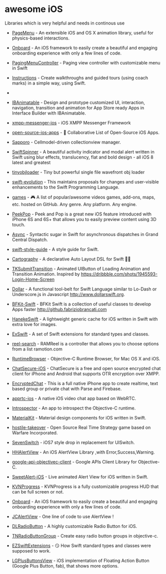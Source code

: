 # awesome iOS
Libraries which is very helpful and needs in continous use

 * [PageMenu](https://github.com/HighBay/PageMenu) - An extensible iOS and OS X animation library, useful for physics-based interactions.
 * [Onboard](https://github.com/mamaral/Onboard) - An iOS framework to easily create a beautiful and engaging onboarding experience with only a few lines of code.
 * [PagingMenuController](https://github.com/kitasuke/PagingMenuController) - Paging view controller with customizable menu in Swift
 * [Instructions](https://github.com/ephread/Instructions) - Create walkthroughs and guided tours (using coach marks) in a simple way, using Swift.
 * 
 
 * [IBAnimatable](https://github.com/JakeLin/IBAnimatable) - Design and prototype customized UI, interaction, navigation, transition and animation for App Store ready Apps in Interface Builder with IBAnimatable.
 * [xmpp-messenger-ios](https://github.com/processone/xmpp-messenger-ios) - iOS XMPP Messenger Framework
 * [open-source-ios-apps](https://github.com/dkhamsing/open-source-ios-apps) - 📱 Collaborative List of Open-Source iOS Apps.
 * [Sapporo](https://github.com/nghialv/Sapporo) - Cellmodel-driven collectionview manager.
 * [SwiftSpinner](https://github.com/icanzilb/SwiftSpinner) - A beautiful activity indicator and modal alert written in Swift using blur effects, translucency, flat and bold design - all iOS 8 latest and greatest
 * [tinyobjloader](https://github.com/syoyo/tinyobjloader) - Tiny but powerful single file wavefront obj loader
 * [swift-evolution](https://github.com/apple/swift-evolution) - This maintains proposals for changes and user-visible enhancements to the Swift Programming Language.
 * [games](https://github.com/leereilly/games) - 🎮 A list of popular/awesome videos games, add-ons, maps, etc. hosted on GitHub. Any genre. Any platform. Any engine.
 * [PeekPop](https://github.com/marmelroy/PeekPop) - Peek and Pop is a great new iOS feature introduced with iPhone 6S and 6S+ that allows you to easily preview content using 3D touch.
 * [Async](https://github.com/duemunk/Async) - Syntactic sugar in Swift for asynchronous dispatches in Grand Central Dispatch.
 * [swift-style-guide](https://github.com/prolificinteractive/swift-style-guide) - A style guide for Swift.
 * [Cartography](https://github.com/robb/Cartography) - A declarative Auto Layout DSL for Swift 📱📐
 * [TKSubmitTransition](https://github.com/entotsu/TKSubmitTransition) - Animated UIButton of Loading Animation and Transition Animation. Inspired by https://dribbble.com/shots/1945593-Login-Home-Screen
 * [Dollar](https://github.com/ankurp/Dollar) -  A functional tool-belt for Swift Language similar to Lo-Dash or Underscore.js in Javascript http://www.dollarswift.org.
 * [BFKit-Swift](https://github.com/FabrizioBrancati/BFKit-Swift) - BFKit Swift is a collection of useful classes to develop Apps faster http://github.fabriziobrancati.com
 * [HanekeSwift](https://github.com/Haneke/HanekeSwift) - A lightweight generic cache for iOS written in Swift with extra love for images.
 * [ExSwift](https://github.com/pNre/ExSwift) - A set of Swift extensions for standard types and classes.
 * [reel-search](https://github.com/Ramotion/reel-search) - RAMReel is a controller that allows you to choose options from a list ramotion.com
 * [RuntimeBrowser](https://github.com/nst/RuntimeBrowser) - Objective-C Runtime Browser, for Mac OS X and iOS.
 * [ChatSecure-iOS](https://github.com/ChatSecure/ChatSecure-iOS) - ChatSecure is a free and open source encrypted chat client for iPhone and Android that supports OTR encryption over XMPP.
 * [EncryptedChat](https://github.com/relatedcode/EncryptedChat) - This is a full native iPhone app to create realtime, text based group or private chat with Parse and Firebase.
 * [apprtc-ios](https://github.com/ISBX/apprtc-ios) -  A native iOS video chat app based on WebRTC.
 * [Introspector](https://github.com/MosheBerman/Introspector) -  An app to introspect the Objective-C runtime.
 * [MaterialKit](https://github.com/nghialv/MaterialKit) - Material design components for iOS written in Swift.
 * [hostile-takeover](https://github.com/spiffcode/hostile-takeover) - Open Source Real Time Strategy game based on Warfare Incorporated.
 * [SevenSwitch](https://github.com/bvogelzang/SevenSwitch) - iOS7 style drop in replacement for UISwitch.
 * [HHAlertView](https://github.com/mrchenhao/HHAlertView) - An iOS AlertView Library ,with Error,Success,Warning.
 * [google-api-objectivec-client](https://github.com/google/google-api-objectivec-client) - Google APIs Client Library for Objective-C.
 * [SweetAlert-iOS](https://github.com/codestergit/SweetAlert-iOS) - Live animated Alert View for iOS written in Swift.
 * [KVNProgress](https://github.com/AssistoLab/KVNProgress) - KVNProgress is a fully customizable progress HUD that can be full screen or not.
 * [Onboard](https://github.com/mamaral/Onboard) - An iOS framework to easily create a beautiful and engaging onboarding experience with only a few lines of code.
 * [JCAlertView](https://github.com/HJaycee/JCAlertView) - One line of code to use AlertView !
 * [DLRadioButton](https://github.com/DavydLiu/DLRadioButton) -  A highly customizable Radio Button for iOS.
 * [TNRadioButtonGroup](https://github.com/frederik-jacques/TNRadioButtonGroup) - Create easy radio button groups in objective-c.
 * [EZSwiftExtensions](https://github.com/goktugyil/EZSwiftExtensions) - 😏 How Swift standard types and classes were supposed to work.
 * [LGPlusButtonsView](https://github.com/Friend-LGA/LGPlusButtonsView) - iOS implementation of Floating Action Button (Google Plus Button, fab), that shows more options.

 
 
